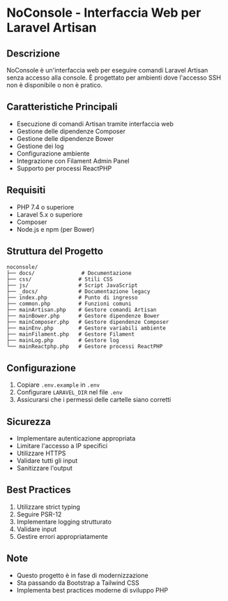 # NoConsole - Interfaccia Web per Laravel Artisan

## Descrizione
NoConsole è un'interfaccia web per eseguire comandi Laravel Artisan senza accesso alla console. È progettato per ambienti dove l'accesso SSH non è disponibile o non è pratico.

## Caratteristiche Principali
- Esecuzione di comandi Artisan tramite interfaccia web
- Gestione delle dipendenze Composer
- Gestione delle dipendenze Bower
- Gestione dei log
- Configurazione ambiente
- Integrazione con Filament Admin Panel
- Supporto per processi ReactPHP

## Requisiti
- PHP 7.4 o superiore
- Laravel 5.x o superiore
- Composer
- Node.js e npm (per Bower)

## Struttura del Progetto
```
noconsole/
├── docs/               # Documentazione
├── css/               # Stili CSS
├── js/                # Script JavaScript
├── _docs/             # Documentazione legacy
├── index.php          # Punto di ingresso
├── common.php         # Funzioni comuni
├── mainArtisan.php    # Gestore comandi Artisan
├── mainBower.php      # Gestore dipendenze Bower
├── mainComposer.php   # Gestore dipendenze Composer
├── mainEnv.php        # Gestore variabili ambiente
├── mainFilament.php   # Gestore Filament
├── mainLog.php        # Gestore log
└── mainReactphp.php   # Gestore processi ReactPHP
```

## Configurazione
1. Copiare `.env.example` in `.env`
2. Configurare `LARAVEL_DIR` nel file `.env`
3. Assicurarsi che i permessi delle cartelle siano corretti

## Sicurezza
- Implementare autenticazione appropriata
- Limitare l'accesso a IP specifici
- Utilizzare HTTPS
- Validare tutti gli input
- Sanitizzare l'output

## Best Practices
1. Utilizzare strict typing
2. Seguire PSR-12
3. Implementare logging strutturato
4. Validare input
5. Gestire errori appropriatamente

## Note
- Questo progetto è in fase di modernizzazione
- Sta passando da Bootstrap a Tailwind CSS
- Implementa best practices moderne di sviluppo PHP 